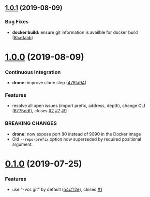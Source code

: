 ## [1.0.1](https://github.com/JaredReisinger/cbp/compare/v1.0.0...v1.0.1) (2019-08-09)


### Bug Fixes

* **docker build:** ensure git information is availble for docker build ([85a0a5b](https://github.com/JaredReisinger/cbp/commit/85a0a5b))

# [1.0.0](https://github.com/JaredReisinger/cbp/compare/v0.1.0...v1.0.0) (2019-08-09)


### Continuous Integration

* **drone:** improve clone step ([479fa94](https://github.com/JaredReisinger/cbp/commit/479fa94))


### Features

* resolve all open issues (import prefix, address, depth), change CLI ([6775ddf](https://github.com/JaredReisinger/cbp/commit/6775ddf)), closes [#2](https://github.com/JaredReisinger/cbp/issues/2) [#7](https://github.com/JaredReisinger/cbp/issues/7) [#9](https://github.com/JaredReisinger/cbp/issues/9)


### BREAKING CHANGES

* **drone:** now expose port 80 instead of 9090 in the Docker image
* Old `--repo-prefix` option now superseded by required positional argument.

# [0.1.0](https://github.com/JaredReisinger/cbp/compare/v0.0.1...v0.1.0) (2019-07-25)


### Features

* use "-vcs git" by default ([a4cf12e](https://github.com/JaredReisinger/cbp/commit/a4cf12e)), closes [#1](https://github.com/JaredReisinger/cbp/issues/1)
